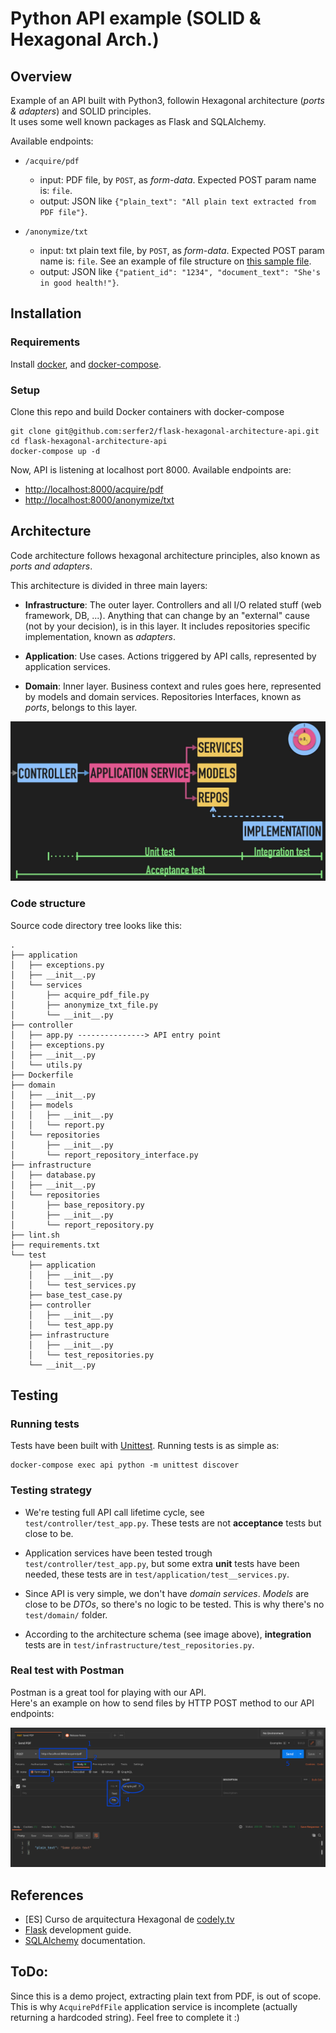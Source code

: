 # Python API example (SOLID & Hexagonal Arch.)


## Overview

Example of an API built with Python3, followin Hexagonal architecture (*ports & adapters*) and SOLID principles.  
It uses some well known packages as Flask and SQLAlchemy.

Available endpoints:

 - `/acquire/pdf`
    - input: PDF file, by `POST`, as *form-data*. Expected POST param name is: `file`.
    - output: JSON like `{"plain_text": "All plain text extracted from PDF file"}`.

 - `/anonymize/txt`
    - input: txt plain text file, by `POST`, as *form-data*. Expected POST param name is: `file`. See an example of file structure on [this sample file](samples/sample_report.txt).
    - output: JSON like `{"patient_id": "1234", "document_text": "She's in good health!"}`.



## Installation

### Requirements

Install [docker](https://docs.docker.com/install/linux/docker-ce/ubuntu/), and [docker-compose](https://docs.docker.com/compose/install/).

### Setup

Clone this repo and build Docker containers with docker-compose


```
git clone git@github.com:serfer2/flask-hexagonal-architecture-api.git
cd flask-hexagonal-architecture-api
docker-compose up -d
```
Now, API is listening at localhost port 8000. Available endpoints are:

 - [http://localhost:8000/acquire/pdf](http://localhost:8000/acquire/pdf)
 - [http://localhost:8000/anonymize/txt](http://localhost:8000/anonymize/txt)

## Architecture

Code architecture follows hexagonal architecture principles, also known as *ports and adapters*.

This architecture is divided in three main layers:

- **Infrastructure**:  The outer layer. Controllers and all I/O related stuff (web framework, DB, ...). Anything that can change by an "external" cause (not by your decision), is in this layer. It includes repositories specific implementation, known as *adapters*.

- **Application**: Use cases. Actions triggered by API calls, represented by application services.

- **Domain**: Inner layer. Business context and rules goes here, represented by models and domain services. Repositories Interfaces, known as *ports*, belongs to this layer.


![hexagona_architecture_schemma](img/hexagona_architecture_schemma.png)

### Code structure

Source code directory tree looks like this:

```
.
├── application
│   ├── exceptions.py
│   ├── __init__.py
│   └── services
│       ├── acquire_pdf_file.py
│       ├── anonymize_txt_file.py
│       └── __init__.py
├── controller
│   ├── app.py ---------------> API entry point
│   ├── exceptions.py
│   ├── __init__.py
│   └── utils.py
├── Dockerfile
├── domain
│   ├── __init__.py
│   ├── models
│   │   ├── __init__.py
│   │   └── report.py
│   └── repositories
│       ├── __init__.py
│       └── report_repository_interface.py
├── infrastructure
│   ├── database.py
│   ├── __init__.py
│   └── repositories
│       ├── base_repository.py
│       ├── __init__.py
│       └── report_repository.py
├── lint.sh
├── requirements.txt
└── test
    ├── application
    │   ├── __init__.py
    │   └── test_services.py
    ├── base_test_case.py
    ├── controller
    │   ├── __init__.py
    │   └── test_app.py
    ├── infrastructure
    │   ├── __init__.py
    │   └── test_repositories.py
    └── __init__.py
```

## Testing


### Running tests

Tests have been built with [Unittest](https://docs.python.org/3/library/unittest.html). Running tests is as simple as:

```
docker-compose exec api python -m unittest discover
```

### Testing strategy

 - We're testing full API call lifetime cycle, see `test/controller/test_app.py`. These tests are not **acceptance** tests but close to be.

 - Application services have been tested trough `test/controller/test_app.py`, but some extra **unit** tests have been needed, these tests are in `test/application/test__services.py`.

 - Since API is very simple, we don't have *domain services*. *Models* are close to be *DTOs*, so there's no logic to be tested. This is why there's no `test/domain/` folder.

 - According to the architecture schema (see image above), **integration** tests are in `test/infrastructure/test_repositories.py`.

### Real test with Postman

Postman is a great tool for playing with our API.    
Here's an example on how to send files by HTTP POST method to our API endpoints:

![Sending files with Postman](img/send_file.png)

## References

 - [ES] Curso de arquitectura Hexagonal de [codely.tv](https://pro.codely.tv/library/arquitectura-hexagonal/66748/about/)
 - [Flask](https://flask.palletsprojects.com/en/1.1.x/) development guide.
 - [SQLAlchemy](https://docs.sqlalchemy.org/en/13/) documentation.


## ToDo:

Since this is a demo project, extracting plain text from PDF, is out of scope. This is why `AcquirePdfFile` application service is incomplete (actually returning a hardcoded string). Feel free to complete it :)

